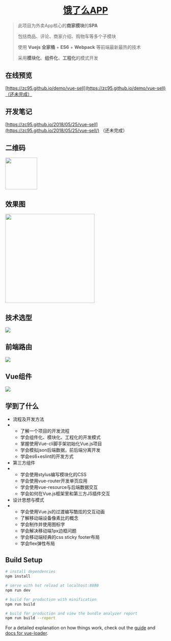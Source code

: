 <h1 align="center"><a href="https://zc95.github.io/demo/vue-sell" target="_blank">饿了么APP</a></h1>

> 此项目为外卖App核心的**商家模块**的**SPA**
>
> 包括商品、评论、商家介绍、购物车等多个子模块
>
> 使用   **Vuejs 全家桶** + **ES6** + **Webpack** 等前端最新最热的技术
>
> 采用**模块化**、**组件化**、**工程化**的模式开发

## 在线预览

[https://zc95.github.io/demo/vue-sell](https://zc95.github.io/demo/vue-sell)（还未完成）

## 开发笔记

[https://zc95.github.io/2018/05/25/vue-sell](https://zc95.github.io/2018/05/25/vue-sell/) （还未完成）

## 二维码

<img width='100' src='https://ws2.sinaimg.cn/large/006tKfTcgy1frppuj5pfvj307s07sq2p.jpg'>

## 效果图



<img width="280" src="https://ws1.sinaimg.cn/large/006tKfTcgy1frprdvsh2pj31401z4nis.jpg">



## 技术选型

![](https://ws4.sinaimg.cn/large/006tKfTcgy1frprv51e3cj30bj08j0t4.jpg)



## 前端路由

![](https://ws2.sinaimg.cn/large/006tKfTcgy1frprw4y723j308c03pglq.jpg)



## Vue组件

![](https://ws1.sinaimg.cn/large/006tKfTcgy1frpry9bt4pj30bj06eq39.jpg)



## 学到了什么

- 流程及开发方法
- - 了解一个项目的开发流程
  - 学会组件化、模块化、工程化的开发模式
  - 掌握使用Vue-cli脚手架初始化Vue.js项目
  - 学会模拟json后端数据，前后端分离开发
  - 学会es6+eslint的开发方式
- 第三方组件
- - 学会使用stylus编写模块化的CSS
  - 学会使用vue-router开发单页应用
  - 学会使用vue-resource与后端数据交互
  - 学会如何在Vue.js框架里和第三方JS插件交互
- 设计思想与模式
- - 学会使用Vue.js的过渡编写酷炫的交互动画
  - 了解移动端设备像素比的概念
  - 学会制作并使用图标字
  - 学会解决移动端1px边框问题
  - 学会移动端经典的css sticky footer布局
  - 学会flex弹性布局

## Build Setup

```bash
# install dependencies
npm install

# serve with hot reload at localhost:8080
npm run dev

# build for production with minification
npm run build

# build for production and view the bundle analyzer report
npm run build --report
```

For a detailed explanation on how things work, check out the [guide](http://vuejs-templates.github.io/webpack/) and [docs for vue-loader](http://vuejs.github.io/vue-loader).
